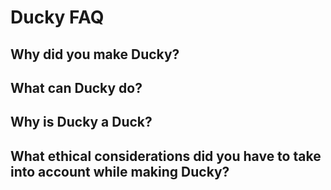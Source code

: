 # Ducky FAQ

## Why did you make Ducky?

## What can Ducky do?

## Why is Ducky a Duck?

## What ethical considerations did you have to take into account while making Ducky?

## 
